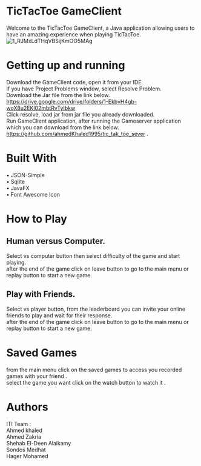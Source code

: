 # TicTacToe GameClient
Welcome to the TicTacToe GameClient, a Java application allowing users to have an amazing experience when playing TicTacToe. <br/>
![1_RJMxLdTHqVBSijKmOO5MAg](https://user-images.)
# Getting up and running
  Download the GameClient code, open it from your IDE. <br/>
  If you have Project Problems window, select Resolve Problem. <br/>
  Download the Jar file from the link below.<br/>
  https://drive.google.com/drive/folders/1-EkbvH4gb-woX8u2EKl02mbtRvTyIbkw<br/>
  Click resolve, load jar from jar file you already downloaded.<br/>
  Run GameClient application, after running the Gameserver application which you can download from the link below. <br/>
  https://github.com/ahmedKhaled1995/tic_tak_toe_sever .<br/>
 # Built With
  •	JSON-Simple <br/>
  •	Sqlite <br/>
  •	JavaFX <br/>
  •	Font Awesome Icon <br/>
 # How to Play 
  ## Human versus Computer.
  Select vs computer button then select difficulty of the game and start playing.<br/>
  after the end of the game click on leave button to go to the main menu or replay button to start a new game.<br/>
  ## Play with Friends.
  Select vs player button, from the leaderboard you can invite your online friends to play and wait for their response.<br/>
  after the end of the game click on leave button to go to the main menu or replay button to start a new game.<br/>
  # Saved Games
  from the main menu click on the saved games to access you recorded games with your friend . <br/>
  select the game you want click on the watch button to watch it . <br/>
  
# Authors
ITI Team :<br/>
Ahmed khaled<br/>
Ahmed Zakria<br/>
Shehab El-Deen Alalkamy<br/>
Sondos Medhat<br/>
Hager Mohamed<br/>
